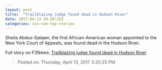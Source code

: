 ```yaml
---
layout: post
title:  "Trailblazing judge found dead in Hudson River"
date: 2017-04-13 10:20:25Z
categories: cnn-com-top-stories
---
```


Sheila Abdus-Salaam, the first African-American woman appointed to the New York Court of Appeals, was found dead in the Hudson River.


Full story on F3News: [Trailblazing judge found dead in Hudson River](http://www.f3nws.com/n/QQsvk)

> Posted on: Thursday, April 13, 2017 3:20:25 PM
